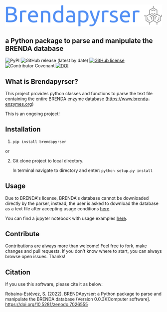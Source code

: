 ![logo](assets/logo.png)
## a Python package to parse and manipulate the BRENDA database

![PyPI](https://img.shields.io/pypi/v/brendapyrser)
![GitHub release (latest by date)](https://img.shields.io/github/v/release/Robaina/Brendapyrser)
[![GitHub license](https://img.shields.io/github/license/Robaina/BRENDApyrser)](https://github.com/Robaina/BRENDApyrser/blob/master/LICENSE)
![Contributor Covenant](https://img.shields.io/badge/Contributor%20Covenant-v2.0%20adopted-ff69b4)
[![DOI](https://zenodo.org/badge/299416438.svg)](https://zenodo.org/badge/latestdoi/299416438)

## What is Brendapyrser?
This project provides python classes and functions to parse the text file containing the entire BRENDA enzyme database (https://www.brenda-enzymes.org)

This is an ongoing project!

## Installation
1. ```pip install brendapyrser```

or

2. Git clone project to local directory.

   In terminal navigate to directory and enter: ```python setup.py install```

## Usage

Due to BRENDA's license, BRENDA's database cannot be downloaded directly by the parser, instead, the user is asked to download the database as a text file after accepting usage conditions [here](https://www.brenda-enzymes.org/download_brenda_without_registration.php).

You can find a jupyter notebook with usage examples [here](examples/examples.ipynb).

## Contribute

Contributions are always more than welcome! Feel free to fork, make changes and pull requests. If you don't know where to start, you can always browse open issues. Thanks!

## Citation

If you use this software, please cite it as below:

Robaina-Estévez, S. (2022). BRENDApyrser: a Python package to parse and manipulate the BRENDA database (Version 0.0.3)[Computer software]. https://doi.org/10.5281/zenodo.7026555
